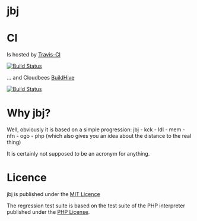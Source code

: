 jbj
===

# CI

Is hosted by [Travis-CI](https://travis-ci.org/leanovate/jbj)

[![Build Status](https://travis-ci.org/leanovate/jbj.png?branch=master)](https://travis-ci.org/leanovate/jbj)

... and Cloudbees [BuildHive](https://buildhive.cloudbees.com/job/leanovate/job/jbj)

[![Build Status](https://buildhive.cloudbees.com/job/leanovate/job/jbj/badge/icon)](https://buildhive.cloudbees.com/job/leanovate/job/jbj/)

# Why jbj?

Well, obviously it is based on a simple progression: jbj - kck - ldl - mem - nfn - ogo - php
(which also gives you an idea about the distance to the real thing)

It is certainly not supposed to be an acronym for anything.

# Licence

jbj is published under the [MIT Licence](http://opensource.org/licenses/MIT)

The regression test suite is based on the test suite of the PHP interpreter published under the [PHP License](http://www.php.net/license/3_01.txt).


